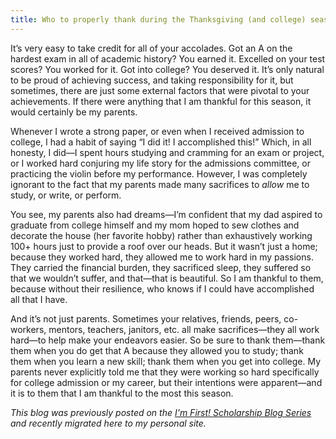 ```yaml
---
title: Who to properly thank during the Thanksgiving (and college) season
---
```


It’s very easy to take credit for all of your accolades. Got an A on the hardest exam in all of academic history? You earned it. Excelled on your test scores? You worked for it. Got into college? You deserved it. It’s only natural to be proud of achieving success, and taking responsibility for it, but sometimes, there are just some external factors that were pivotal to your achievements. If there were anything that I am thankful for this season, it would certainly be my parents.

Whenever I wrote a strong paper, or even when I received admission to college, I had a habit of saying “I did it! I accomplished this!” Which, in all honesty, I did—I spent hours studying and cramming for an exam or project, or I worked hard conjuring my life story for the admissions committee, or practicing the violin before my performance. However, I was completely ignorant to the fact that my parents made many sacrifices to *allow* me to study, or write, or perform.

You see, my parents also had dreams—I’m confident that my dad aspired to graduate from college himself and my mom hoped to sew clothes and decorate the house (her favorite hobby) rather than exhaustively working 100+ hours just to provide a roof over our heads. But it wasn’t just a home; because they worked hard, they allowed me to work hard in my passions. They carried the financial burden, they sacrificed sleep, they suffered so that we wouldn’t suffer, and that—that is beautiful. So I am thankful to them, because without their resilience, who knows if I could have accomplished all that I have.

And it’s not just parents. Sometimes your relatives, friends, peers, co-workers, mentors, teachers, janitors, etc. all make sacrifices—they all work hard—to help make your endeavors easier. So be sure to thank them—thank them when you do get that A because they allowed you to study; thank them when you learn a new skill; thank them when you get into college. My parents never explicitly told me that they were working so hard specifically for college admission or my career, but their intentions were apparent—and it is to them that I am thankful to the most this season.

*This blog was previously posted on the [I'm First! Scholarship Blog Series](https://imfirst.org/author/gabriel/) and recently migrated here to my personal site.*
